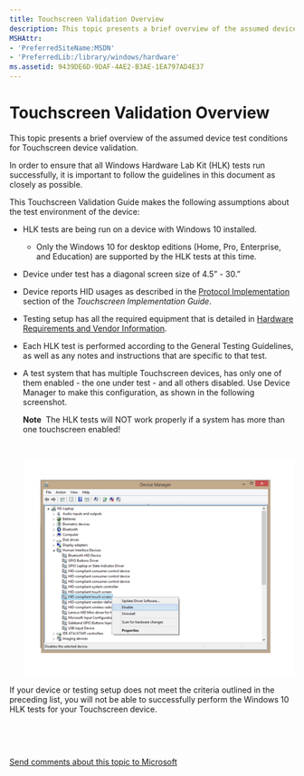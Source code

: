 ```yaml
---
title: Touchscreen Validation Overview
description: This topic presents a brief overview of the assumed device test conditions for Touchscreen device validation.
MSHAttr:
- 'PreferredSiteName:MSDN'
- 'PreferredLib:/library/windows/hardware'
ms.assetid: 9439DE6D-9DAF-4AE2-B3AE-1EA797AD4E37
---
```


# Touchscreen Validation Overview


This topic presents a brief overview of the assumed device test conditions for Touchscreen device validation.

In order to ensure that all Windows Hardware Lab Kit (HLK) tests run successfully, it is important to follow the guidelines in this document as closely as possible.

This Touchscreen Validation Guide makes the following assumptions about the test environment of the device:

-   HLK tests are being run on a device with Windows 10 installed.
    - Only the Windows 10 for desktop editions (Home, Pro, Enterprise, and Education) are supported by the HLK tests at this time.
-   Device under test has a diagonal screen size of 4.5” - 30.”

-   Device reports HID usages as described in the [Protocol Implementation](touchscreen-protocol-implementation.md) section of the *Touchscreen Implementation Guide*.

-   Testing setup has all the required equipment that is detailed in [Hardware Requirements and Vendor Information](touchscreen-hardware-requirements-and-vendor-information.md).

-   Each HLK test is performed according to the General Testing Guidelines, as well as any notes and instructions that are specific to that test.

-   A test system that has multiple Touchscreen devices, has only one of them enabled - the one under test - and all others disabled. Use Device Manager to make this configuration, as shown in the following screenshot.

    **Note**  The HLK tests will NOT work properly if a system has more than one touchscreen enabled!

     

    ![screenshot showing how to use device manager to disable any touchscreen device that is not under test.](../images/touch-test-devicemngr.png)

If your device or testing setup does not meet the criteria outlined in the preceding list, you will not be able to successfully perform the Windows 10 HLK tests for your Touchscreen device.

 

 

[Send comments about this topic to Microsoft](mailto:wsddocfb@microsoft.com?subject=Documentation%20feedback%20%5Bp_WEG_Hardware\p_weg_hardware%5D:%20Touchscreen%20Validation%20Overview%20%20RELEASE:%20%2811/28/2016%29&body=%0A%0APRIVACY%20STATEMENT%0A%0AWe%20use%20your%20feedback%20to%20improve%20the%20documentation.%20We%20don't%20use%20your%20email%20address%20for%20any%20other%20purpose,%20and%20we'll%20remove%20your%20email%20address%20from%20our%20system%20after%20the%20issue%20that%20you're%20reporting%20is%20fixed.%20While%20we're%20working%20to%20fix%20this%20issue,%20we%20might%20send%20you%20an%20email%20message%20to%20ask%20for%20more%20info.%20Later,%20we%20might%20also%20send%20you%20an%20email%20message%20to%20let%20you%20know%20that%20we've%20addressed%20your%20feedback.%0A%0AFor%20more%20info%20about%20Microsoft's%20privacy%20policy,%20see%20http://privacy.microsoft.com/default.aspx. "Send comments about this topic to Microsoft")




